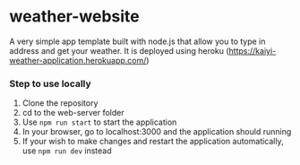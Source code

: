 # weather-website
A very simple app template built with node.js that allow you to type in address and get your weather. It is deployed using heroku (https://kaiyi-weather-application.herokuapp.com/)

### Step to use locally
1. Clone the repository
2. cd to the web-server folder
3. Use `npm run start` to start the application
4. In your browser, go to localhost:3000 and the application should running
5. If your wish to make changes and restart the application automatically, use `npm run dev` instead
